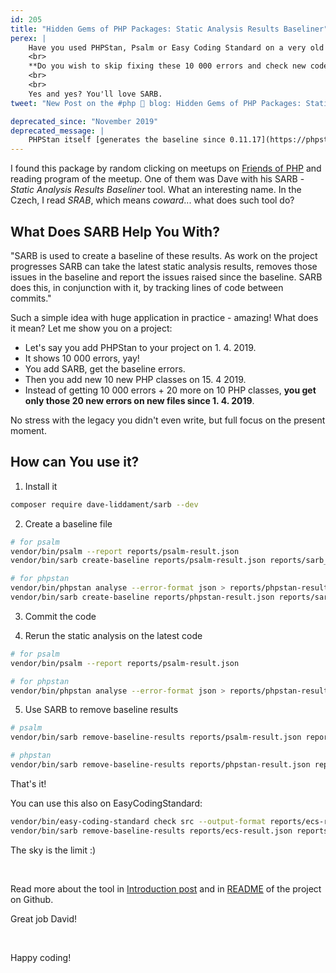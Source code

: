 ```yaml
---
id: 205
title: "Hidden Gems of PHP Packages: Static Analysis Results Baseliner"
perex: |
    Have you used PHPStan, Psalm or Easy Coding Standard on a very old project and got 10 000+ errors?
    <br>
    **Do you wish to skip fixing these 10 000 errors and check new code only?**
    <br>
    <br>
    Yes and yes? You'll love SARB.
tweet: "New Post on the #php 🐘 blog: Hidden Gems of PHP Packages: Static Analysis Results Baseliner by @daveliddament"

deprecated_since: "November 2019"
deprecated_message: |
    PHPStan itself [generates the baseline since 0.11.17](https://phpstan.org/blog/phpstans-baseline-feature-lets-you-hold-new-code-to-a-higher-standard). Use it instead.
---
```


I found this package by random clicking on meetups on [Friends of PHP](https://friendsofphp.org/) and reading program of the meetup. One of them was Dave with his SARB - *Static Analysis Results Baseliner* tool. What an interesting name. In the Czech, I read *SRAB*, which means *coward*... what does such tool do?

## What Does SARB Help You With?

"SARB is used to create a baseline of these results. As work on the project progresses SARB can take the latest static analysis results, removes those issues in the baseline and report the issues raised since the baseline. SARB does this, in conjunction with it, by tracking lines of code between commits."

Such a simple idea with huge application in practice - amazing! What does it mean? Let me show you on a project:

- Let's say you add PHPStan to your project on 1. 4. 2019.
- It shows 10 000 errors, yay!
- You add SARB, get the baseline errors.
- Then you add new 10 new PHP classes on 15. 4 2019.
- Instead of getting 10 000 errors + 20 more on 10 PHP classes, **you get only those 20 new errors on new files since 1. 4. 2019**.

No stress with the legacy you didn't even write, but full focus on the present moment.

## How can You use it?

1. Install it

```bash
composer require dave-liddament/sarb --dev
```

2. Create a baseline file

```bash
# for psalm
vendor/bin/psalm --report reports/psalm-result.json
vendor/bin/sarb create-baseline reports/psalm-result.json reports/sarb_baseline.json psalm-json

# for phpstan
vendor/bin/phpstan analyse --error-format json > reports/phpstan-result.json
vendor/bin/sarb create-baseline reports/phpstan-result.json reports/sarb_baseline.json phpstan-json
```

3. Commit the code

4. Rerun the static analysis on the latest code

```bash
# for psalm
vendor/bin/psalm --report reports/psalm-result.json

# for phpstan
vendor/bin/phpstan analyse --error-format json > reports/phpstan-result.json
```

5. Use SARB to remove baseline results

```bash
# psalm
vendor/bin/sarb remove-baseline-results reports/psalm-result.json reports/sarb_baseline.json reports/issues_since_baseline.json

# phpstan
vendor/bin/sarb remove-baseline-results reports/phpstan-result.json reports/sarb_baseline.json reports/issues_since_baseline.json
```

That's it!

You can use this also on EasyCodingStandard:

```bash
vendor/bin/easy-coding-standard check src --output-format reports/ecs-result.json
vendor/bin/sarb remove-baseline-results reports/ecs-result.json reports/sarb_baseline.json reports/issues_since_baseline.json
```

The sky is the limit :)

<br>

Read more about the tool in [Introduction post](https://www.daveliddament.co.uk/sarb/introduction/) and in [README](https://github.com/DaveLiddament/sarb) of the project on Github.

Great job David!

<br>

Happy coding!
